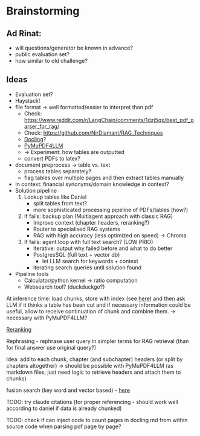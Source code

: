 # Brainstorming

## Ad Rinat:
- will questions/generator be known in advance?
- public evaluation set?
- how similar to old challenge?

## Ideas
- Evaluation set?
- Haystack!
- file format -> well formatted/easier to interpret than pdf
  - Check: https://www.reddit.com/r/LangChain/comments/1dzj5qx/best_pdf_parser_for_rag/
  - Check: https://github.com/NirDiamant/RAG_Techniques
  - [Docling](https://github.com/DS4SD/docling)? 
  - [PyMuPDF4LLM](https://pymupdf.readthedocs.io/en/latest/pymupdf4llm/)
  - -> Experiment: how tables are outputted
  - convert PDFs to latex?
- document preprocess -> table vs. text
	- process tables separately?
	- flag tables over multiple pages and then extract tables manually
- In context: financial synonyms/domain knowledge in context?
- Solution pipeline
	1. Lookup tables like Daniel
		- split tables from text?
		- more sophisticated processing pipeline of PDFs/tables (how?) 	
	2. If fails: backup plan (Multiagent approach with classic RAG)
		- Improve context (chapter headers, reranking?)
		- Router to specialised RAG systems 
		- RAG with high accuracy (less optimized on speed) -> Chroma
	3. If fails: agent loop with full text search? (LOW PRIO)
		- Iterative: output why failed before and what to do better 
		- PostgresSQL (full text + vector db)
			- let LLM search for keywords + context
		- iterating search queries until solution found
- Pipeline tools
	- Calculator/python kernel -> ratio computation
	- Websearch tool? (duckduckgo?)


At inference time: load chunks, store with index (see [here](https://github.com/NirDiamant/RAG_Techniques/blob/main/all_rag_techniques/context_enrichment_window_around_chunk.ipynb)) 
and then ask LLM if it thinks a table has been cut and if necessary information could be useful, allow to receive 
continuation of chunk and combine them. -> necessary with PyMuPDF4LLM?

[Reranking](https://github.com/NirDiamant/RAG_Techniques/blob/main/all_rag_techniques/reranking.ipynb)

Rephrasing - rephrase user query in simpler terms for RAG retrieval (than for final answer use original query?)

Idea: add to each chunk, chapter (and subchapter) headers (or split by chapters altogether)
-> should be possible with PyMuPDF4LLM (as markdown files, just need logic to retrieve headers and attach them to chunks)


fusion search (key word and vector based) - [here](https://github.com/NirDiamant/RAG_Techniques/blob/main/all_rag_techniques/fusion_retrieval.ipynb)



TODO: try claude citations (for proper referencing - should work well according to daniel if data is already chunked)

TODO: check if can inject code to count pages in docling md from within source code when parsing pdf page by page?

